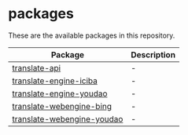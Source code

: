 # packages

These are the available packages in this repository.

| Package                                                     | Description |
| ----------------------------------------------------------- | ----------- |
| [translate-api](./translate-api/)                           | -           |
| [translate-engine-iciba](./translate-engine-iciba/)         | -           |
| [translate-engine-youdao](./translate-engine-youdao/)       | -           |
| [translate-webengine-bing](./translate-webengine-bing/)     | -           |
| [translate-webengine-youdao](./translate-webengine-youdao/) | -           |
